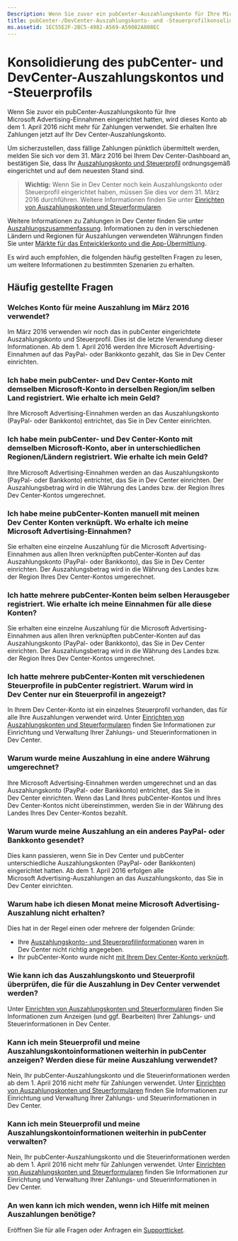 ```yaml
---
Description: Wenn Sie zuvor ein pubCenter-Auszahlungskonto für Ihre Microsoft Advertising-Einnahmen eingerichtet hatten, wird dieses Konto ab dem 1. April 2016 nicht mehr für Zahlungen verwendet. Sie erhalten Ihre Zahlungen jetzt auf Ihr Dev Center-Auszahlungskonto.
title: pubCenter-/DevCenter-Auszahlungskonto- und -Steuerprofilkonsolidierung
ms.assetid: 1EC55E2F-2BC5-4982-A569-A59082A808EC
---
```


# Konsolidierung des pubCenter- und DevCenter-Auszahlungskontos und -Steuerprofils


Wenn Sie zuvor ein pubCenter-Auszahlungskonto für Ihre Microsoft Advertising-Einnahmen eingerichtet hatten, wird dieses Konto ab dem 1. April 2016 nicht mehr für Zahlungen verwendet. Sie erhalten Ihre Zahlungen jetzt auf Ihr Dev Center-Auszahlungskonto.

Um sicherzustellen, dass fällige Zahlungen pünktlich übermittelt werden, melden Sie sich vor dem 31. März 2016 bei Ihrem Dev Center-Dashboard an, bestätigen Sie, dass Ihr [Auszahlungskonto und Steuerprofil](setting-up-your-payout-account-and-tax-forms.md) ordnungsgemäß eingerichtet und auf dem neuesten Stand sind.

> **Wichtig:** Wenn Sie in Dev Center noch kein Auszahlungskonto oder Steuerprofil eingerichtet haben, müssen Sie dies vor dem 31. März 2016 durchführen. Weitere Informationen finden Sie unter [Einrichten von Auszahlungskonten und Steuerformularen](setting-up-your-payout-account-and-tax-forms.md).

Weitere Informationen zu Zahlungen in Dev Center finden Sie unter [Auszahlungszusammenfassung](payout-summary.md). Informationen zu den in verschiedenen Ländern und Regionen für Auszahlungen verwendeten Währungen finden Sie unter [Märkte für das Entwicklerkonto und die App-Übermittlung](account-types-locations-and-fees.md#account_markets).

Es wird auch empfohlen, die folgenden häufig gestellten Fragen zu lesen, um weitere Informationen zu bestimmten Szenarien zu erhalten.

## Häufig gestellte Fragen


### Welches Konto für meine Auszahlung im März 2016 verwendet?

Im März 2016 verwenden wir noch das in pubCenter eingerichtete Auszahlungskonto und Steuerprofil. Dies ist die letzte Verwendung dieser Informationen. Ab dem 1. April 2016 werden Ihre Microsoft Advertising-Einnahmen auf das PayPal- oder Bankkonto gezahlt, das Sie in Dev Center einrichten.

### Ich habe mein pubCenter- und Dev Center-Konto mit demselben Microsoft-Konto in derselben Region/im selben Land registriert. Wie erhalte ich mein Geld?

Ihre Microsoft Advertising-Einnahmen werden an das Auszahlungskonto (PayPal- oder Bankkonto) entrichtet, das Sie in Dev Center einrichten.

### Ich habe mein pubCenter- und Dev Center-Konto mit demselben Microsoft-Konto, aber in unterschiedlichen Regionen/Ländern registriert. Wie erhalte ich mein Geld?

Ihre Microsoft Advertising-Einnahmen werden an das Auszahlungskonto (PayPal- oder Bankkonto) entrichtet, das Sie in Dev Center einrichten. Der Auszahlungsbetrag wird in die Währung des Landes bzw. der Region Ihres Dev Center-Kontos umgerechnet.

### Ich habe meine pubCenter-Konten manuell mit meinen Dev Center Konten verknüpft. Wo erhalte ich meine Microsoft Advertising-Einnahmen?

Sie erhalten eine einzelne Auszahlung für die Microsoft Advertising-Einnahmen aus allen Ihren verknüpften pubCenter-Konten auf das Auszahlungskonto (PayPal- oder Bankkonto), das Sie in Dev Center einrichten. Der Auszahlungsbetrag wird in die Währung des Landes bzw. der Region Ihres Dev Center-Kontos umgerechnet.

### Ich hatte mehrere pubCenter-Konten beim selben Herausgeber registriert. Wie erhalte ich meine Einnahmen für alle diese Konten?

Sie erhalten eine einzelne Auszahlung für die Microsoft Advertising-Einnahmen aus allen Ihren verknüpften pubCenter-Konten auf das Auszahlungskonto (PayPal- oder Bankkonto), das Sie in Dev Center einrichten. Der Auszahlungsbetrag wird in die Währung des Landes bzw. der Region Ihres Dev Center-Kontos umgerechnet.

### Ich hatte mehrere pubCenter-Konten mit verschiedenen Steuerprofile in pubCenter registriert. Warum wird in Dev Center nur ein Steuerprofil in angezeigt?

In Ihrem Dev Center-Konto ist ein einzelnes Steuerprofil vorhanden, das für alle Ihre Auszahlungen verwendet wird. Unter [Einrichten von Auszahlungskonten und Steuerformularen](setting-up-your-payout-account-and-tax-forms.md) finden Sie Informationen zur Einrichtung und Verwaltung Ihrer Zahlungs- und Steuerinformationen in Dev Center.

### Warum wurde meine Auszahlung in eine andere Währung umgerechnet?

Ihre Microsoft Advertising-Einnahmen werden umgerechnet und an das Auszahlungskonto (PayPal- oder Bankkonto) entrichtet, das Sie in Dev Center einrichten. Wenn das Land Ihres pubCenter-Kontos und Ihres Dev Center-Kontos nicht übereinstimmen, werden Sie in der Währung des Landes Ihres Dev Center-Kontos bezahlt.

### Warum wurde meine Auszahlung an ein anderes PayPal- oder Bankkonto gesendet?

Dies kann passieren, wenn Sie in Dev Center und pubCenter unterschiedliche Auszahlungskonten (PayPal- oder Bankkonten) eingerichtet hatten. Ab dem 1. April 2016 erfolgen alle Microsoft Advertising-Auszahlungen an das Auszahlungskonto, das Sie in Dev Center einrichten.

### Warum habe ich diesen Monat meine Microsoft Advertising-Auszahlung nicht erhalten?

Dies hat in der Regel einen oder mehrere der folgenden Gründe:

-   Ihre [Auszahlungskonto- und Steuerprofilinformationen](setting-up-your-payout-account-and-tax-forms.md) waren in Dev Center nicht richtig angegeben.
-   Ihr pubCenter-Konto wurde nicht [mit Ihrem Dev Center-Konto verknüpft](pubcenter-dev-center-integration.md).

### Wie kann ich das Auszahlungskonto und Steuerprofil überprüfen, die für die Auszahlung in Dev Center verwendet werden?

Unter [Einrichten von Auszahlungskonten und Steuerformularen](setting-up-your-payout-account-and-tax-forms.md) finden Sie Informationen zum Anzeigen (und ggf. Bearbeiten) Ihrer Zahlungs- und Steuerinformationen in Dev Center.

### Kann ich mein Steuerprofil und meine Auszahlungskontoinformationen weiterhin in pubCenter anzeigen? Werden diese für meine Auszahlung verwendet?

Nein, Ihr pubCenter-Auszahlungskonto und die Steuerinformationen werden ab dem 1. April 2016 nicht mehr für Zahlungen verwendet. Unter [Einrichten von Auszahlungskonten und Steuerformularen](setting-up-your-payout-account-and-tax-forms.md) finden Sie Informationen zur Einrichtung und Verwaltung Ihrer Zahlungs- und Steuerinformationen in Dev Center.

### Kann ich mein Steuerprofil und meine Auszahlungskontoinformationen weiterhin in pubCenter verwalten?

Nein, Ihr pubCenter-Auszahlungskonto und die Steuerinformationen werden ab dem 1. April 2016 nicht mehr für Zahlungen verwendet. Unter [Einrichten von Auszahlungskonten und Steuerformularen](setting-up-your-payout-account-and-tax-forms.md) finden Sie Informationen zur Einrichtung und Verwaltung Ihrer Zahlungs- und Steuerinformationen in Dev Center.

### An wen kann ich mich wenden, wenn ich Hilfe mit meinen Auszahlungen benötige?

Eröffnen Sie für alle Fragen oder Anfragen ein [Supportticket](http://go.microsoft.com/fwlink/p/?LinkId=733342).

 

 






<!--HONumber=Mar16_HO1-->


